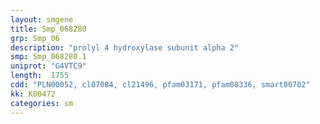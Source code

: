 ```yaml
---
layout: smgene
title: Smp_068280
grp: Smp_06
description: "prolyl 4 hydroxylase subunit alpha 2"
smp: Smp_068280.1
uniprot: "G4VTC9"
length:  1755
cdd: "PLN00052, cl07084, cl21496, pfam03171, pfam08336, smart00702"
kk: K00472
categories: sm
---
```

